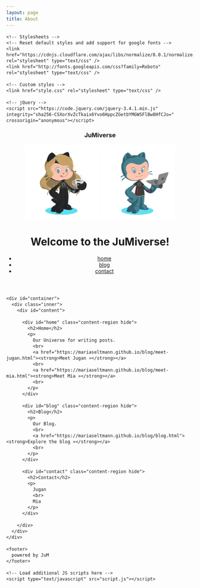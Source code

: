 ```yaml
---
layout: page
title: About
---
```


<!doctype html>
<html>  
  <head>
    <!-- Page setup -->
    <meta charset="utf-8">
    <title>Welcome to the JuMiverse!</title>
    <meta name="description" content="Our Universe for writing posts.">
    <meta name="author" content="Information about the author here">
    <meta name="viewport" content="width=device-width, initial-scale=1, maximum-scale=1, user-scalable=no"/>
    <link rel="icon" type="image/png" href="favicon.png">
  
    <!-- Stylesheets -->
    <!-- Reset default styles and add support for google fonts -->
    <link href="https://cdnjs.cloudflare.com/ajax/libs/normalize/8.0.1/normalize.min.css" rel="stylesheet" type="text/css" />
    <link href="http://fonts.googleapis.com/css?family=Roboto" rel="stylesheet" type="text/css" />
   
    <!-- Custom styles -->
    <link href="style.css" rel="stylesheet" type="text/css" />

    <!-- jQuery -->
    <script src="https://code.jquery.com/jquery-3.4.1.min.js" integrity="sha256-CSXorXvZcTkaix6Yvo6HppcZGetbYMGWSFlBw8HfCJo=" crossorigin="anonymous"></script>    

    
  </head>
  
  <body>
    <header id="header">
      <h3 align="center">JuMiverse</h3>
      <p align="center">
        <img src="JuMiverse.PNG" width="200" height="200">
        <img src="JuMJ.PNG" width="200" height="200">
      </p>
      <h1 align="center">Welcome to the JuMiverse!</h1>
      <!-- Menu link fragment #id should match a div id. Example: <a href="#home"> links to <div id="home"></div>  -->
      <p align="center">
      <ul class="main-menu">
        <li><a href="#home">home</a></li>
        <li><a href="#blog">blog</a></li>
        <li><a href="#contact">contact</a></li>
      </ul>                 
      </p>
    </header>
   
    <div id="container">
      <div class="inner">
        <div id="content"> 
          
          <div id="home" class="content-region hide">
            <h2>Home</h2>
            <p>
              Our Universe for writing posts.
              <br>
              <a href="https://mariaseltmann.github.io/blog/meet-jugan.html"><strong>Meet Jugan »</strong></a>
              <br>
              <a href="https://mariaseltmann.github.io/blog/meet-mia.html"><strong>Meet Mia »</strong></a>
              <br>
            </p>
          </div>
          
          <div id="blog" class="content-region hide">
            <h2>Blog</h2>
            <p>
              Our Blog.
              <br>
              <a href="https://mariaseltmann.github.io/blog/blog.html"><strong>Explore the blog »</strong></a>
              <br>
            </p>
          </div>
          
          <div id="contact" class="content-region hide">
            <h2>Contact</h2>
            <p>
              Jugan
              <br>
              Mia
            </p>
          </div>
          
        </div>
      </div>
    </div>
  
    <footer>  
      powered by JuM
    </footer>
    
    <!-- Load additional JS scripts here -->
    <script type="text/javascript" src="script.js"></script>
    
  </body>
</html>
